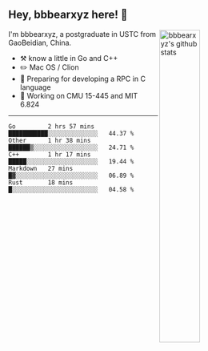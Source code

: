 ## Hey, bbbearxyz here! :wave:

<img align="right" alt="bbbearxyz's github stats" width="40%" src="https://github-readme-stats.vercel.app/api?username=bbbearxyz&show_icons=true">

I'm bbbearxyz, a postgraduate in USTC from GaoBeidian, China.

-   :hammer_and_pick:    know a little in Go and C++
-   :pencil2: Mac OS / Clion
-   :seedling: Preparing for developing a RPC in C language 
-   :thinking: Working on CMU 15-445 and MIT 6.824
---
<!--START_SECTION:waka-->
```text
Go         2 hrs 57 mins   ███████████░░░░░░░░░░░░░░   44.37 % 
Other      1 hr 38 mins    ██████▒░░░░░░░░░░░░░░░░░░   24.71 % 
C++        1 hr 17 mins    █████░░░░░░░░░░░░░░░░░░░░   19.44 % 
Markdown   27 mins         █▓░░░░░░░░░░░░░░░░░░░░░░░   06.89 % 
Rust       18 mins         █░░░░░░░░░░░░░░░░░░░░░░░░   04.58 % 
```
<!--END_SECTION:waka-->

